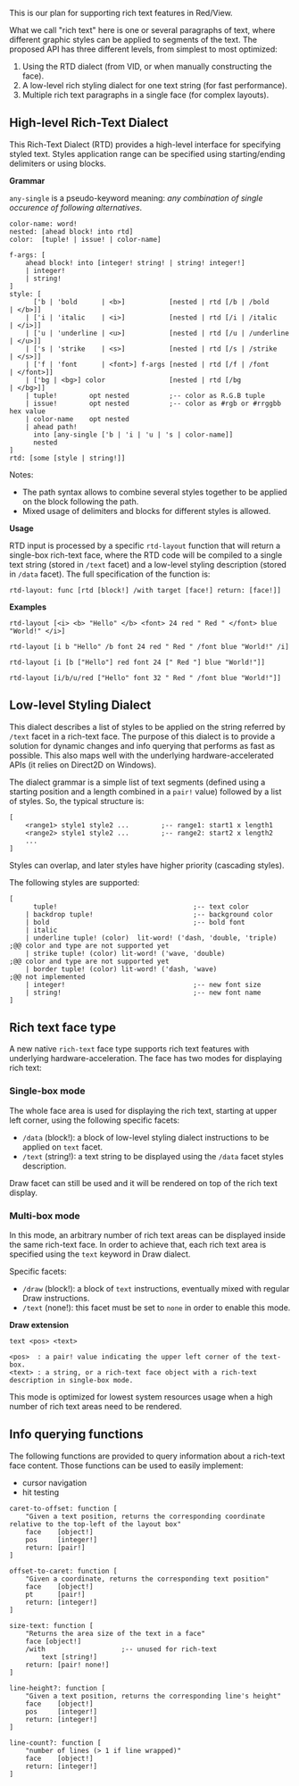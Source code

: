 This is our plan for supporting rich text features in Red/View. 

What we call "rich text" here is one or several paragraphs of text, where different graphic styles can be applied to segments of the text. The proposed API has three different levels, from simplest to most optimized:

1. Using the RTD dialect (from VID, or when manually constructing the face).
2. A low-level rich styling dialect for one text string (for fast performance).
3. Multiple rich text paragraphs in a single face (for complex layouts).

## High-level Rich-Text Dialect

This Rich-Text Dialect (RTD) provides a high-level interface for specifying styled text. Styles application range can be specified using starting/ending delimiters or using blocks.

**Grammar**

`any-single` is a pseudo-keyword meaning: *any combination of single occurence of following alternatives*.
```
color-name: word!
nested: [ahead block! into rtd]
color:  [tuple! | issue! | color-name]

f-args: [
    ahead block! into [integer! string! | string! integer!]
    | integer!
    | string!
]
style: [
      ['b | 'bold      | <b>]           [nested | rtd [/b | /bold      | </b>]]
    | ['i | 'italic    | <i>]           [nested | rtd [/i | /italic    | </i>]]
    | ['u | 'underline | <u>]           [nested | rtd [/u | /underline | </u>]]
    | ['s | 'strike    | <s>]           [nested | rtd [/s | /strike    | </s>]]
    | ['f | 'font      | <font>] f-args [nested | rtd [/f | /font      | </font>]]
    | ['bg | <bg>] color                [nested | rtd [/bg             | </bg>]]
    | tuple!        opt nested          ;-- color as R.G.B tuple
    | issue!        opt nested          ;-- color as #rgb or #rrggbb hex value
    | color-name    opt nested
    | ahead path!
      into [any-single ['b | 'i | 'u | 's | color-name]]
      nested
]
rtd: [some [style | string!]]
```
Notes:

* The path syntax allows to combine several styles together to be applied on the block following the path.
* Mixed usage of delimiters and blocks for different styles is allowed.

**Usage**

RTD input is processed by a specific `rtd-layout` function that will return a single-box rich-text face, where the RTD code will be compiled to a single text string (stored in `/text` facet) and a low-level styling description (stored in `/data` facet). The full specification of the function is:
```
rtd-layout: func [rtd [block!] /with target [face!] return: [face!]]
```

**Examples**
```
rtd-layout [<i> <b> "Hello" </b> <font> 24 red " Red " </font> blue "World!" </i>]

rtd-layout [i b "Hello" /b font 24 red " Red " /font blue "World!" /i]

rtd-layout [i [b ["Hello"] red font 24 [" Red "] blue "World!"]]

rtd-layout [i/b/u/red ["Hello" font 32 " Red " /font blue "World!"]]
```

## Low-level Styling Dialect

This dialect describes a list of styles to be applied on the string referred by `/text` facet in a rich-text face. The purpose of this dialect is to provide a solution for dynamic changes and info querying that performs as fast as possible. This also maps well with the underlying hardware-accelerated APIs (it relies on Direct2D on Windows).

The dialect grammar is a simple list of text segments (defined using a starting position and a length combined in a  `pair!` value) followed by a list of styles. So, the typical structure is:
```red
[
    <range1> style1 style2 ...        ;-- range1: start1 x length1
    <range2> style1 style2 ...        ;-- range2: start2 x length2
    ...
]
```
Styles can overlap, and later styles have higher priority (cascading styles).

The following styles are supported:
```red
[
      tuple!                                  ;-- text color
    | backdrop tuple!                         ;-- background color
    | bold                                    ;-- bold font
    | italic
    | underline tuple! (color)  lit-word! ('dash, 'double, 'triple)    ;@@ color and type are not supported yet
    | strike tuple! (color) lit-word! ('wave, 'double)                 ;@@ color and type are not supported yet
    | border tuple! (color) lit-word! ('dash, 'wave)                   ;@@ not implemented
    | integer!                                ;-- new font size
    | string!                                 ;-- new font name
]
```

## Rich text face type

A new native `rich-text` face type supports rich text features with underlying hardware-acceleration. The face has two modes for displaying rich text:

### Single-box mode

The whole face area is used for displaying the rich text, starting at upper left corner, using the following specific facets:

* `/data` (block!): a block of low-level styling dialect instructions to be applied on `text` facet.
* `/text` (string!): a text string to be displayed using the `/data` facet styles description.

Draw facet can still be used and it will be rendered on top of the rich text display.

### Multi-box mode

In this mode, an arbitrary number of rich text areas can be displayed inside the same rich-text face. In order to achieve that, each rich text area is specified using the `text` keyword in Draw dialect.

Specific facets:
* `/draw` (block!): a block of `text` instructions, eventually mixed with regular Draw instructions.
* `/text` (none!): this facet must be set to `none` in order to enable this mode.

**Draw extension**
```
text <pos> <text>

<pos>  : a pair! value indicating the upper left corner of the text-box.
<text> : a string, or a rich-text face object with a rich-text description in single-box mode.
```

This mode is optimized for lowest system resources usage when a high number of rich text areas need to be rendered.


## Info querying functions

The following functions are provided to query information about a rich-text face content. Those functions can be used to easily implement:

* cursor navigation
* hit testing

```
caret-to-offset: function [
    "Given a text position, returns the corresponding coordinate relative to the top-left of the layout box"
    face    [object!]
    pos     [integer!]
    return: [pair!]
]

offset-to-caret: function [
    "Given a coordinate, returns the corresponding text position"
    face    [object!]
    pt      [pair!]
    return: [integer!]
]
    
size-text: function [
    "Returns the area size of the text in a face" 
    face [object!]
    /with                   ;-- unused for rich-text
        text [string!]
    return: [pair! none!]
]

line-height?: function [
    "Given a text position, returns the corresponding line's height"
    face    [object!]
    pos     [integer!]
    return: [integer!]
]

line-count?: function [
    "number of lines (> 1 if line wrapped)"
    face    [object!]
    return: [integer!]
]
```